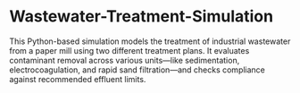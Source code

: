 # Wastewater-Treatment-Simulation
This Python-based simulation models the treatment of industrial wastewater from a paper mill using two different treatment plans. It evaluates contaminant removal across various units—like sedimentation, electrocoagulation, and rapid sand filtration—and checks compliance against recommended effluent limits.
